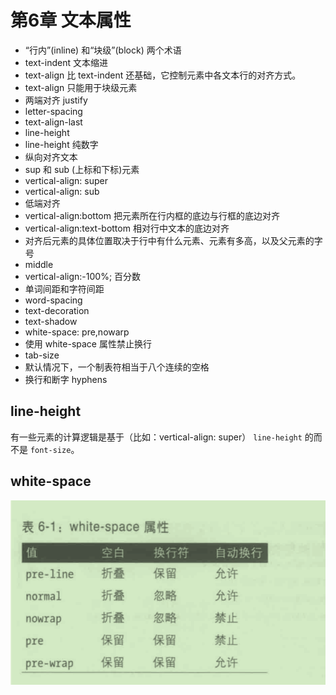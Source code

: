 # 第6章 文本属性

- “行内”(inline) 和“块级”(block) 两个术语
- text-indent 文本缩进
- text-align 比 text-indent 还基础，它控制元素中各文本行的对齐方式。
- text-align 只能用于块级元素
- 两端对齐 justify
- letter-spacing
- text-align-last
- line-height
- line-height 纯数字
- 纵向对齐文本
- sup 和 sub (上标和下标)元素
- vertical-align: super
- vertical-align: sub
- 低端对齐
- vertical-align:bottom 把元素所在行内框的底边与行框的底边对齐
- vertical-align:text-bottom 相对行中文本的底边对齐
- 对齐后元素的具体位置取决于行中有什么元素、元素有多高，以及父元素的字号
- middle
- vertical-align:-100%; 百分数
- 单词间距和字符间距
- word-spacing
- text-decoration
- text-shadow
- white-space: pre,nowarp
- 使用 white-space 属性禁止换行
- tab-size
- 默认情况下，一个制表符相当于八个连续的空格
- 换行和断字 hyphens



## line-height

有一些元素的计算逻辑是基于（比如：vertical-align: super） `line-height` 的而不是 `font-size`。

## white-space

![white-space](images/white-space.png)
